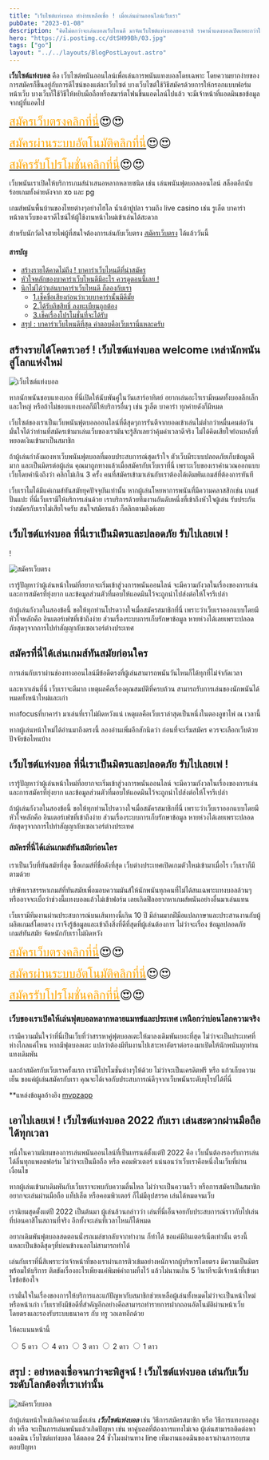 ```yaml
---
title: "เว็บไซต์แท่งบอล ทำง่ายเหลือเชื่อ ! เมื่อเล่นผ่านออนไลน์เว็บเรา"
pubDate: "2023-01-08"
description: "คิดไม่ตกว่าจะเล่นบอลเว็บไหนดี มาจัดเว็บไซต์แท่งบอลของเราสิ ราคาน้ำแดงบอลเปิดเยอะกว่าใคร  2022 พร้อมโปรดีๆ"
hero: "https://i.postimg.cc/dtSH99Bh/03.jpg"
tags: ["go"]
layout: "../../layouts/BlogPostLayout.astro"
---
```






**เว็บไซต์แท่งบอล**  คือ เว็บไซต์พนันออนไลน์เพื่อเล่นการพนันแทงบอลโดยเฉพาะ โดยความยากง่ายของการสมัครก็ขึ้นอยู่กับการดีไซน์ของแต่ละเว็บไซต์ บางเว็บไซต์ใช้วิธีสมัครด้วยการให้กรอกแบบฟอร์มหน้าเว็บ บางเว็บก็ใช้วิธีให้หยิบมือถือหรือสมาร์ตโฟนขึ้นแอดไลน์ไปแล้ว จะมีเจ้าหน้าที่แอดมินขอข้อมูลจากผู้ที่แอดไป


<font size= "5">[<span style="color:orange">สมัครเว็บตรงคลิกที่นี่</span>](https://nazavip.com/26174/t41626o2r59456244323y2m2l464p4)😍😍</font>

<font size= "5">[<span style="color:orange">สมัครผ่านระบบอัตโนมัติคลิกที่นี่</span>](https://nazavip.com/26174/t41626o2r59456244323y2m2l464p4)😍😍</font>

<font size= "5">[<span style="color:orange">สมัครรับโปรโมชั่นคลิกที่นี</span>่](https://nazavip.com/26174/t41626o2r59456244323y2m2l464p4)😍😍</font>

เว็บพนันเราเปิดให้บริการเกมส์นำเสนอหลากหลายชนิด เช่น เล่นพนันฟุตบอลออนไลน์ สล็อตอีกนับร้อยเกมทั้งค่ายดังจาก xo และ pg 

เกมส์พนันพื้นบ้านของไทยต่างๆอย่างไฮโล น้ำเต้าปูปลา รวมถึง live casino เช่น รูเล็ต บาคาร่า  หน้าตาเว็บของเราดีไซน์ให้ผู้ใช้งานหน้าใหม่เข้าเล่นได้สะดวก

สำหรับนักวัดใจสายไพ่ผู้ที่สนใจต้องการเล่นกับเว็บตรง [สมัครเว็บตรง](https://mvpzero.netlify.app/posts/registerwebtong/) ได้แล้ววันนี้ 


#### สารบัญ
- [สร้างรายได้คาดไม่ถึง ! บาคาร่าเว็บไหนดีที่น่าสมัคร](#สร้างรายได้คาดไม่ถึง--บาคาร่าเว็บไหนดีที่น่าสมัคร)
- [หัวใจหลักของบาคาร่าเว็บไหนดีมีอะไร ควรดูตอนนี้เลย ! ](#หัวใจหลักของบาคาร่าเว็บไหนดีมีอะไร-ควรดูตอนนี้เลย--)
- [นึกไม่ได้ว่าเล่นบาคาร่าเว็บไหนดี ก็ลองกับเรา](#นึกไม่ได้ว่าเล่นบาคาร่าเว็บไหนดี-ก็ลองกับเรา)
  - [1.เช็คชื่อเสียงก่อนว่าเวบบาคาร่านั้นมีดีมั้ย](#1เช็คชื่อเสียงก่อนว่าเวบบาคาร่านั้นมีดีมั้ย)
  - [2.ได้รับลิขสิทธิ์ ลงทะเบียนถูกต้อง](#2ได้รับลิขสิทธิ์-ลงทะเบียนถูกต้อง)
  - [3.เช็คเรื่องโปรโมชั่นที่จะได้รับ](#3เช็คเรื่องโปรโมชั่นที่จะได้รับ)
- [สรุป : บาคาร่าเว็บไหนดีที่สุด คำตอบคือเว็บเรานี่แหละครับ](#สรุป--บาคาร่าเว็บไหนดีที่สุด-คำตอบคือเว็บเรานี่แหละครับ)






## สร้างรายได้โคตรเวอร์ ! เว็บไซต์แท่งบอล  welcome เหล่านักพนันสู่โลกแห่งใหม่

 <a name="01"></a>

![เว็บไซต์แท่งบอล](https://i.postimg.cc/13fTxdt0/01.jpg)

หากนักพนันชอบแทงบอล ที่นี่เปิดให้นับพันคู่ในวันเสาร์อาทิตย์ อยากเล่นอะไรเรามีหมดทั้งบอลลีกเล็กและใหญ่  หรือถ้าไม่ชอบแทงบอลก็มีให้บริการอื่นๆ เช่น รูเล็ต บาคาร่า ทุกค่ายดังก็มีหมด 

เว็บไซต์ของเราเป็นเว็บพนันฟุตบอลออนไลน์ที่ดีสุดๆการรันตีจากยอดเข้าเล่นไม่ต่ำกว่าหมื่นคนต่อวัน มั่นใจได้ว่าท่านที่สมัครเข้ามาเล่นเว็บของเรามันจะรู้สึกเลยว่าคุ้มค่าเวลาดีจริง  ไม่ได้คิดเสียใจย้อนหลังที่หยอดเงินเข้ามาเป็นสมาชิก


ถ้าผู้เล่นกำลังมองหาเว็บพนันฟุตบอลที่มอบประสบการณ์สุดเร้าใจ ตัวเว็บมีระบบปลอดภัยเก็บข้อมูลดีมาก และเป็นมิตรต่อผู้เล่น  คุณมาถูกทางแล้วเมื่อสมัครกับเว็บเราที่นี่  เพราะเว็บของเราคำนวณออกแบบเว็บโดยคำนึงถึงว่า คลิกไม่เกิน 3 ครั้ง คนที่สมัครเข้ามาเล่นกับเราต้องได้เดิมพันเกมส์ที่ต้องการทันที


เว็บเราไมได้มีแค่เกมส์ทันสมัยยุคปัจจุบันเท่านั้น หากผู้เล่นโหยหาการพนันที่มีความคลาสสิกเช่น เกมส์ปั่นแปะ ที่นี่เว็บเรามีให้บริการเล่นด้วย  เราบริการด้วยทีมงานอันดับหนึ่งที่เข้าถึงหัวใจผู้เล่น รับประกันว่าสมัครกับเราไม่เสียใจครับ สนใจสมัครแล้ว ก็คลิกตามลิงค์เลย


##  เว็บไซต์แท่งบอล ที่นี่เราเป็นมิตรและปลอดภัย รับไปเลยเพ่ !
! <a name="02"></a>

![สมัครเว็บตรง](https://i.postimg.cc/LXM016Vv/02.jpg)

เรารู้ปัญหาว่าผู้เล่นหน้าใหม่ที่อยากจะเริ่มเข้าสู่วงการพนันออนไลน์ จะมีความกังวลในเรื่องของการเล่นและการสมัครที่ยุ่งยาก และข้อมูลส่วนตัวที่มอบให้แอดมินไว้จะถูกนำไปส่งต่อให้โจรรึเปล่า  

ถ้าผู้เล่นกังวลในสองข้อนี้ ขอให้ทุกท่านโปรดวางใจเมื่อสมัครสมาชิกที่นี่ เพราะว่าเว็บเราออกแบบโดยมีหัวใจหลักคือ อินเตอร์เฟซที่เข้าถึงง่าย ส่วนเรื่องระบบการเก็บรักษาข้อมูล หายห่วงได้เลยเพราะปลอดภัยสุดๆจากการไปทำสัญญากับเซอเวอร์ต่างประเทศ 

## สมัครที่นี่ได้เล่นเกมส์ทันสมัยก่อนใคร

การเล่นกับเราผ่านช่องทางออนไลน์มีข้อดีตรงที่ผู้เล่นสามารถพนันวันไหนก็ได้ทุกที่ไม่จำกัดเวลา

และหากเล่นที่นี่ เว็บเราจะดีมาก เหตุผลคือเรื่องคุณสมบัติที่ครบถ้วน สามารถรับการเล่นของนักพนันได้หมดทั้งหน้าใหม่และเก่า

หากfocusที่บาคาร่า มาเล่นที่เราไม่ผิดหวังแน่ เหตุผลคือเว็บเราล่าสุดเป็นหนึ่งในตองอูขาไพ่ ณ เวลานี้

หากผู้เล่นหน้าใหม่ได้อ่านมาถึงตรงนี้ ลองอ่านเพิ่มอีกสักนิดว่า ก่อนที่จะเริ่มสมัคร ควรจะเลือกเว็บด้วยปัจจัยข้อไหนบ้าง

## เว็บไซต์แท่งบอล ที่นี่เราเป็นมิตรและปลอดภัย รับไปเลยเพ่ !



เรารู้ปัญหาว่าผู้เล่นหน้าใหม่ที่อยากจะเริ่มเข้าสู่วงการพนันออนไลน์ จะมีความกังวลในเรื่องของการเล่นและการสมัครที่ยุ่งยาก และข้อมูลส่วนตัวที่มอบให้แอดมินไว้จะถูกนำไปส่งต่อให้โจรรึเปล่า  

ถ้าผู้เล่นกังวลในสองข้อนี้ ขอให้ทุกท่านโปรดวางใจเมื่อสมัครสมาชิกที่นี่ เพราะว่าเว็บเราออกแบบโดยมีหัวใจหลักคือ อินเตอร์เฟซที่เข้าถึงง่าย ส่วนเรื่องระบบการเก็บรักษาข้อมูล หายห่วงได้เลยเพราะปลอดภัยสุดๆจากการไปทำสัญญากับเซอเวอร์ต่างประเทศ 


### สมัครที่นี่ได้เล่นเกมส์ทันสมัยก่อนใคร


เราเป็นเว็บที่ทันสมัยที่สุด ซื้อเกมส์ที่ชื่อดังที่สุด เว็บต่างประเทศเปิดเกมตัวใหม่เข้ามาเมื่อไร  เว็บเราก็มีตามด้วย

บริษัทเราสรรหาเกมส์ที่ทันสมัยเพื่อมอบความมันส์ให้นักพนันทุกคนที่ไม่ได้สนเฉพาะแทงบอลล้วนๆ หรืออาจจะเบื่อว่าช่วงนี้แทงบอลแล้วไม่เข้าฟอร์ม เลยเกิดฟีลอยากหาเกมส์พนันอย่างอื่นมาเล่นแทน 
 
เว็บเรามีทีมงานผ่านประสบการณ์บนเส้นทางนี้เกิน 10 ปี มีล่ามมากฝีมือแปลภาษาและประสานงานกับผู้ผลิตเกมส์โดยตรง เราจึงรู้ข้อมูลและเข้าถึงสิ่งที่ดีที่สุดที่ผู้เล่นต้องการ ไม่ว่าจะเรื่อง ข้อมูลปลอดภัย เกมส์ทันสมัย จัดหนักกับเราไม่ผิดหวัง

<font size= "5">[<span style="color:orange">สมัครเว็บตรงคลิกที่นี่</span>](https://nazavip.com/26174/t41626o2r59456244323y2m2l464p4)😍😍</font>

<font size= "5">[<span style="color:orange">สมัครผ่านระบบอัตโนมัติคลิกที่นี่</span>](https://nazavip.com/26174/t41626o2r59456244323y2m2l464p4)😍😍</font>

<font size= "5">[<span style="color:orange">สมัครรับโปรโมชั่นคลิกที่นี</span>่](https://nazavip.com/26174/t41626o2r59456244323y2m2l464p4)😍😍</font>




### เว็บของเราเปิดให้เล่นฟุตบอลหลากหลายแมทซ์และประเทศ เหนือกว่าบ่อนโลกความจริง



เรามีความมั่นใจว่าที่นี่เป็นเว็บที่ว่าสรรหาคู่ฟุตบอลเตะให้มาลงเดิมพันเยอะที่สุด ไม่ว่าจะเป็นประเทศที่ห่างไกลแค่ไหน หากมีฟุตบอลเตะ แปลว่าต้องมีทีมงานไปเสาะหาอัตราต่อรองมาเปิดให้นักพนันทุกท่านแทงเดิมพัน 

และถ้าสมัครกับเว็บเราครั้งแรก เรามีโปรโมชั่นต่างๆให้ด้วย ไม่ว่าจะเป็นเครดิตฟรี หรือ แก้วเก็บความเย็น  ขอแค่ผู้เล่นสมัครกับเรา คุณจะได้เจอกับประสบการณ์ดีๆจากเว็บพนันระดับยุโรปได้ที่นี่

**แหล่งข้อมูลอ้างอิง [mvpzapp](https://mvpzapp.com/)

## เอาไปเลยเพ่ ! เว็บไซต์แท่งบอล 2022 กับเรา เล่นสะดวกผ่านมือถือได้ทุกเวลา

หนึ่งในความนิยมของการเล่นพนันออนไลน์ที่เป็นเทรนด์ตั้งแต่ปี 2022 คือ เว็บนั้นต้องรองรับการเล่นได้ลื่นทุกแพลตฟอร์ม ไม่ว่าจะเป็นมือถือ หรือ คอมพิวเตอร์ แน่นอนว่าเว็บเราคือหนึ่งในเว็บที่ผ่านเงื่อนไข 

หากผู้เล่นเข้ามาเดิมพันกับเว็บเราจะพบกับความลื่นไหล ไม่ว่าจะเป็นความเร็ว หรือการสมัครเป็นสมาชิก อยากจะเล่นผ่านมือถือ แท็ปเล็ต หรือคอมพิวเตอร์ ก็ไม่มีอุปสรรค เล่นได้หมดจนเว็บ

เรานิยมสุดตั้งแต่ปี 2022 เป็นต้นมา ผู้เล่นล้วนกล่าวว่า เล่นที่นี่เอ็นจอยกับประสบการณ์ราวกับไปเล่นที่บ่อนคาสิโนสถานที่จริง  อีกทั้งจะเล่นที่เวลาไหนก็ได้หมด 

อยากเดิมพันฟุตบอลสดตอนนั่งรถเมล์ขากลับจากทำงาน ก็ทำได้ ขอแค่มีอินเตอร์เน็ตเท่านั้น ตรงนี้แหละเป็นข้อดีสุดๆที่บ่อนข้างนอกไม่สามารถทำได้

เล่นกับเราที่นี่สิเพราะว่าเจ้าหน้าที่ของเราผ่านการติวเข้มอย่างหนักจากผู้บริหารโดยตรง มีความเป็นมิตรพร้อมให้บริการ ติดขัดเรื่องอะไรเพียงแค่พิมพ์คำถามทิ้งไว้ แล้วไม่นานเกิน 5 วินาทีจะมีเจ้าหน้าที่เข้ามาไขข้อข้องใจ 

เรามั่นใจในเรื่องของการให้บริการและแก้ปัญหากับสมาชิกช่วยเหลือผู้เล่นทั้งหมดไม่ว่าจะเป็นหน้าใหม่หรือหน้าเก่า  เว็บเรายังมีข้อดีที่สำคัญอีกอย่างคือสามารถทำรายการฝากถอนอัตโนมัติผ่านหน้าเว็บโดยตรงและรองรับระบบธนาคาร กับ ทรู วอเลทอีกด้วย

ให้คะแนนหน้านี้
<head>
  <meta charset="UTF-8">
  <link rel="stylesheet" type="text/css" href="style.css">
  <title>Star rating using pure CSS</title>
</head>

<body>
  <div class="rate">
    <input type="radio" id="star5" name="rate" value="5" />
    <label for="star5" title="text">5 ดาว</label>
    <input type="radio" id="star4" name="rate" value="4" />
    <label for="star4" title="text">4 ดาว</label>
    <input type="radio" id="star3" name="rate" value="3" />
    <label for="star3" title="text">3 ดาว</label>
    <input type="radio" id="star2" name="rate" value="2" />
    <label for="star2" title="text">2 ดาว</label>
    <input type="radio" id="star1" name="rate" value="1" />
    <label for="star1" title="text">1 ดาว</label>
  </div>
</body>

## สรุป : อย่าหลงเชื่อจนกว่าจะพิสูจน์ ! เว็บไซต์แท่งบอล เล่นกับเว็บระดับโลกต้องที่เราเท่านั้น

![สมัครเว็บบอล](https://i.postimg.cc/dtSH99Bh/03.jpg)


ถ้าผู้เล่นหน้าใหม่เกิดคำถามเมื่อเล่น ***เว็บไซต์แท่งบอล*** เช่น วิธีการสมัครสมาชิก หรือ วิธีการแทงบอลสูงต่ำ หรือ จะเป็นการเล่นพนันแล้วเกิดปัญหา เช่น หาคู่บอลที่ต้องการแทงไม่เจอ  ผู้เล่นสามารถติดต่อหาแอดมิน เว็บไซต์แท่งบอล ได้ตลอด 24 ชั่วโมงผ่านทาง line เทีมงานแอดมินของเราผ่านการอบรมตอบปัญหา 




